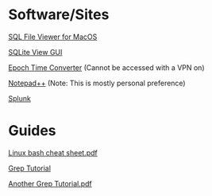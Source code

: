 # Software/Sites

<a href = "https://www.sqlprostudio.com" target = "_self">SQL File Viewer for MacOS</a>

<a href = "https://inloop.github.io/sqlite-viewer/" target = "_self">SQLite View GUI</a>

<a href = "http://www.vk2zay.net/calculators/epochTimeConverter.php" target = "_self">Epoch Time Converter</a> (Cannot be accessed with a VPN on)

<a href = "https://notepad-plus-plus.org/downloads/" target = "_self">Notepad++</a> (Note: This is mostly personal preference)

<a href = "https://www.splunk.com/" target = "_self">Splunk</a>

# Guides

[Linux bash cheat sheet.pdf](https://github.com/NataIeigh/NCL/files/7602401/Linux_bash_cheat_sheet-1.pdf)

<a href = "https://regexone.com/" target = "_self">Grep Tutorial</a> 

[Another Grep Tutorial.pdf](https://github.com/NataIeigh/NCL/files/7602426/33929.pdf)
